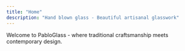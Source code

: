 ```yaml
---
title: "Home"
description: "Hand blown glass - Beautiful artisanal glasswork"
---
```


Welcome to PabloGlass - where traditional craftsmanship meets contemporary design.